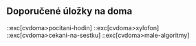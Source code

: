 ## Doporučené úložky na doma

::exc[cvdoma>pocitani-hodin]
::exc[cvdoma>xylofon]
::exc[cvdoma>cekani-na-sestku]
::exc[cvdoma>male-algoritmy]
